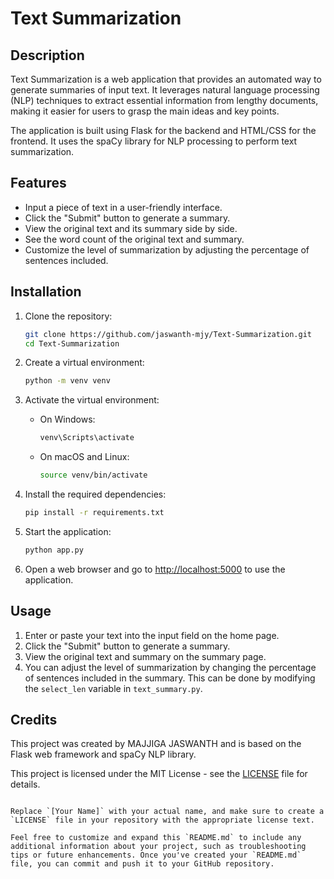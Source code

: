# Text Summarization

## Description

Text Summarization is a web application that provides an automated way to generate summaries of input text. It leverages natural language processing (NLP) techniques to extract essential information from lengthy documents, making it easier for users to grasp the main ideas and key points.

The application is built using Flask for the backend and HTML/CSS for the frontend. It uses the spaCy library for NLP processing to perform text summarization.

## Features

- Input a piece of text in a user-friendly interface.
- Click the "Submit" button to generate a summary.
- View the original text and its summary side by side.
- See the word count of the original text and summary.
- Customize the level of summarization by adjusting the percentage of sentences included.

## Installation

1. Clone the repository:

   ```bash
   git clone https://github.com/jaswanth-mjy/Text-Summarization.git
   cd Text-Summarization
   ```

2. Create a virtual environment:

   ```bash
   python -m venv venv
   ```

3. Activate the virtual environment:

   - On Windows:

     ```bash
     venv\Scripts\activate
     ```

   - On macOS and Linux:

     ```bash
     source venv/bin/activate
     ```

4. Install the required dependencies:

   ```bash
   pip install -r requirements.txt
   ```

5. Start the application:

   ```bash
   python app.py
   ```

6. Open a web browser and go to [http://localhost:5000](http://localhost:5000) to use the application.

## Usage

1. Enter or paste your text into the input field on the home page.
2. Click the "Submit" button to generate a summary.
3. View the original text and summary on the summary page.
4. You can adjust the level of summarization by changing the percentage of sentences included in the summary. This can be done by modifying the `select_len` variable in `text_summary.py`.

## Credits

This project was created by MAJJIGA JASWANTH and is based on the Flask web framework and spaCy NLP library.

This project is licensed under the MIT License - see the [LICENSE](LICENSE) file for details.
```

Replace `[Your Name]` with your actual name, and make sure to create a `LICENSE` file in your repository with the appropriate license text.

Feel free to customize and expand this `README.md` to include any additional information about your project, such as troubleshooting tips or future enhancements. Once you've created your `README.md` file, you can commit and push it to your GitHub repository.
